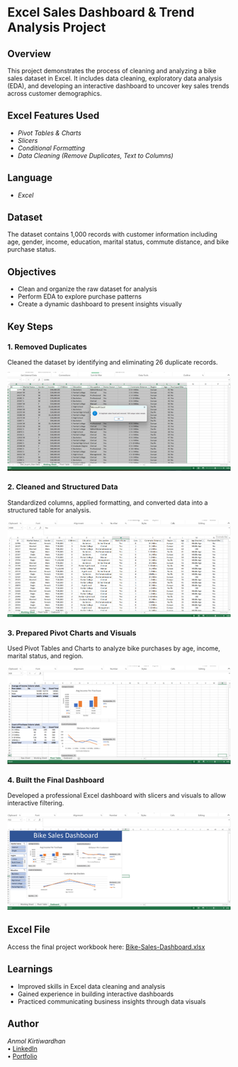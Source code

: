 # Excel Sales Dashboard & Trend Analysis Project

## Overview  
This project demonstrates the process of cleaning and analyzing a bike sales dataset in Excel. It includes data cleaning, exploratory data analysis (EDA), and developing an interactive dashboard to uncover key sales trends across customer demographics.

## Excel Features Used  
- *Pivot Tables & Charts*  
- *Slicers*  
- *Conditional Formatting*  
- *Data Cleaning (Remove Duplicates, Text to Columns)*

## Language  
- *Excel*

## Dataset  
The dataset contains 1,000 records with customer information including age, gender, income, education, marital status, commute distance, and bike purchase status.

## Objectives  
- Clean and organize the raw dataset for analysis  
- Perform EDA to explore purchase patterns  
- Create a dynamic dashboard to present insights visually

## Key Steps  

### 1. Removed Duplicates  
Cleaned the dataset by identifying and eliminating 26 duplicate records.

![Removed Duplicates](https://github.com/Akwardhan/Excel-Sales-Data-Analysis/blob/main/Excel-Sales-Data-Analysis-Dashboard/Screenshots/1_Duplicates_Removed.png)

### 2. Cleaned and Structured Data  
Standardized columns, applied formatting, and converted data into a structured table for analysis.

![Cleaned Data](https://github.com/Akwardhan/Excel-Sales-Data-Analysis/blob/main/Excel-Sales-Data-Analysis-Dashboard/Screenshots/2_Cleaned%20Data.png)

### 3. Prepared Pivot Charts and Visuals  
Used Pivot Tables and Charts to analyze bike purchases by age, income, marital status, and region.

![Chart Preparation](https://github.com/Akwardhan/Excel-Sales-Data-Analysis/blob/main/Excel-Sales-Data-Analysis-Dashboard/Screenshots/3_Pivot%20Tables.png)

### 4. Built the Final Dashboard  
Developed a professional Excel dashboard with slicers and visuals to allow interactive filtering.

![Dashboard](https://github.com/Akwardhan/Excel-Sales-Data-Analysis/blob/main/Excel-Sales-Data-Analysis-Dashboard/Screenshots/4_Dashboard.png)

## Excel File  
Access the final project workbook here: [Bike-Sales-Dashboard.xlsx](https://github.com/Akwardhan/Excel-Sales-Data-Analysis/blob/main/Excel-Sales-Data-Analysis-Dashboard/Full%20Excel%20Project%20with%20Dashboard.xlsx)

## Learnings  
- Improved skills in Excel data cleaning and analysis  
- Gained experience in building interactive dashboards  
- Practiced communicating business insights through data visuals

## Author  
*Anmol Kirtiwardhan*  
• [LinkedIn](https://www.linkedin.com/in/yourprofile)  
• [Portfolio](https://akwardhan.github.io/)
